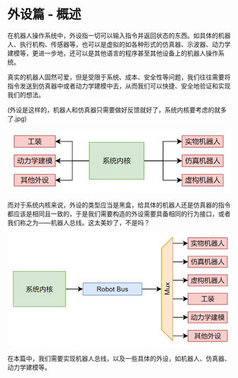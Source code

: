 # 外设篇 - 概述

在机器人操作系统中，外设指一切可以输入指令并返回状态的东西。如具体的机器人、执行机构、传感器等，也可以是虚拟的如各种形式的仿真器、示波器、动力学建模等，更进一步地，还可以是其他语言的程序甚至其他设备上的机器人操作系统。

真实的机器人固然可爱，但是受限于系统、成本、安全性等问题，我们往往需要将指令发送到仿真器中或者动力学建模中去，从而我们可以快捷、安全地验证和实现我们的想法。

(外设是这样的，机器人和仿真器只需要做好反馈就好了，系统内核要考虑的就多了.jpg)

![内核：完蛋，我被外设包围了](images/无外设内核.png)  

而对于系统内核来说，外设的类型应当是黑盒，给具体的机器人还是仿真器的指令都应该是相同且一致的，于是我们需要构造的外设需要具备相同的行为接口，或者我们称之为——机器人总线。这太美妙了，不是吗？

![图 1](images/有外设内核.png)  

在本篇中，我们需要实现机器人总线，以及一些具体的外设，如机器人、仿真器、动力学建模等。